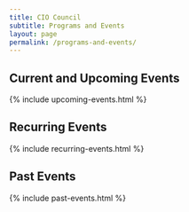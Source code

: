 ```yaml
---
title: CIO Council
subtitle: Programs and Events
layout: page
permalink: /programs-and-events/
---
```

<h2 class="margin-top-3">Current and Upcoming Events</h2>

{% include upcoming-events.html %}

<div class="fade_line"></div>

<h2 class="margin-top-3">Recurring Events</h2>

{% include recurring-events.html %}

<div class="fade_line"></div>

<h2>Past Events</h2>

{% include past-events.html %}
